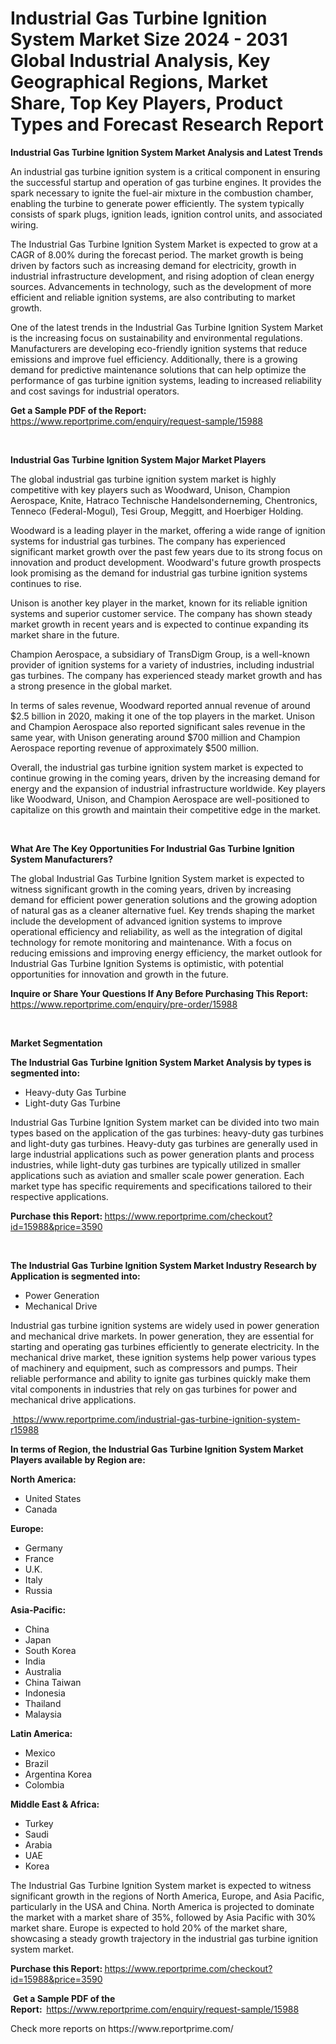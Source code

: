 <p><h1>Industrial Gas Turbine Ignition System Market Size 2024 - 2031 Global Industrial Analysis, Key Geographical Regions, Market Share, Top Key Players, Product Types and Forecast Research Report</h1></p><p><strong>Industrial Gas Turbine Ignition System Market Analysis and Latest Trends</strong></p>
<p><p>An industrial gas turbine ignition system is a critical component in ensuring the successful startup and operation of gas turbine engines. It provides the spark necessary to ignite the fuel-air mixture in the combustion chamber, enabling the turbine to generate power efficiently. The system typically consists of spark plugs, ignition leads, ignition control units, and associated wiring.</p><p>The Industrial Gas Turbine Ignition System Market is expected to grow at a CAGR of 8.00% during the forecast period. The market growth is being driven by factors such as increasing demand for electricity, growth in industrial infrastructure development, and rising adoption of clean energy sources. Advancements in technology, such as the development of more efficient and reliable ignition systems, are also contributing to market growth.</p><p>One of the latest trends in the Industrial Gas Turbine Ignition System Market is the increasing focus on sustainability and environmental regulations. Manufacturers are developing eco-friendly ignition systems that reduce emissions and improve fuel efficiency. Additionally, there is a growing demand for predictive maintenance solutions that can help optimize the performance of gas turbine ignition systems, leading to increased reliability and cost savings for industrial operators.</p></p>
<p><strong>Get a Sample PDF of the Report:&nbsp;</strong> <a href="https://www.reportprime.com/enquiry/request-sample/15988">https://www.reportprime.com/enquiry/request-sample/15988</a></p>
<p>&nbsp;</p>
<p><strong>Industrial Gas Turbine Ignition System Major Market Players</strong></p>
<p><p>The global industrial gas turbine ignition system market is highly competitive with key players such as Woodward, Unison, Champion Aerospace, Knite, Hatraco Technische Handelsonderneming, Chentronics, Tenneco (Federal-Mogul), Tesi Group, Meggitt, and Hoerbiger Holding. </p><p>Woodward is a leading player in the market, offering a wide range of ignition systems for industrial gas turbines. The company has experienced significant market growth over the past few years due to its strong focus on innovation and product development. Woodward's future growth prospects look promising as the demand for industrial gas turbine ignition systems continues to rise.</p><p>Unison is another key player in the market, known for its reliable ignition systems and superior customer service. The company has shown steady market growth in recent years and is expected to continue expanding its market share in the future.</p><p>Champion Aerospace, a subsidiary of TransDigm Group, is a well-known provider of ignition systems for a variety of industries, including industrial gas turbines. The company has experienced steady market growth and has a strong presence in the global market.</p><p>In terms of sales revenue, Woodward reported annual revenue of around $2.5 billion in 2020, making it one of the top players in the market. Unison and Champion Aerospace also reported significant sales revenue in the same year, with Unison generating around $700 million and Champion Aerospace reporting revenue of approximately $500 million.</p><p>Overall, the industrial gas turbine ignition system market is expected to continue growing in the coming years, driven by the increasing demand for energy and the expansion of industrial infrastructure worldwide. Key players like Woodward, Unison, and Champion Aerospace are well-positioned to capitalize on this growth and maintain their competitive edge in the market.</p></p>
<p>&nbsp;</p>
<p><strong>What Are The Key Opportunities For Industrial Gas Turbine Ignition System Manufacturers?</strong></p>
<p><p>The global Industrial Gas Turbine Ignition System market is expected to witness significant growth in the coming years, driven by increasing demand for efficient power generation solutions and the growing adoption of natural gas as a cleaner alternative fuel. Key trends shaping the market include the development of advanced ignition systems to improve operational efficiency and reliability, as well as the integration of digital technology for remote monitoring and maintenance. With a focus on reducing emissions and improving energy efficiency, the market outlook for Industrial Gas Turbine Ignition Systems is optimistic, with potential opportunities for innovation and growth in the future.</p></p>
<p><strong>Inquire or Share Your Questions If Any Before Purchasing This Report:</strong> <a href="https://www.reportprime.com/enquiry/pre-order/15988">https://www.reportprime.com/enquiry/pre-order/15988</a></p>
<p>&nbsp;</p>
<p><strong>Market Segmentation</strong></p>
<p><strong>The Industrial Gas Turbine Ignition System Market Analysis by types is segmented into:</strong></p>
<p><ul><li>Heavy-duty Gas Turbine</li><li>Light-duty Gas Turbine</li></ul></p>
<p><p>Industrial Gas Turbine Ignition System market can be divided into two main types based on the application of the gas turbines: heavy-duty gas turbines and light-duty gas turbines. Heavy-duty gas turbines are generally used in large industrial applications such as power generation plants and process industries, while light-duty gas turbines are typically utilized in smaller applications such as aviation and smaller scale power generation. Each market type has specific requirements and specifications tailored to their respective applications.</p></p>
<p><strong>Purchase this Report:&nbsp;</strong><a href="https://www.reportprime.com/checkout?id=15988&price=3590">https://www.reportprime.com/checkout?id=15988&price=3590</a></p>
<p>&nbsp;</p>
<p><strong>The Industrial Gas Turbine Ignition System Market Industry Research by Application is segmented into:</strong></p>
<p><ul><li>Power Generation</li><li>Mechanical Drive</li></ul></p>
<p><p>Industrial gas turbine ignition systems are widely used in power generation and mechanical drive markets. In power generation, they are essential for starting and operating gas turbines efficiently to generate electricity. In the mechanical drive market, these ignition systems help power various types of machinery and equipment, such as compressors and pumps. Their reliable performance and ability to ignite gas turbines quickly make them vital components in industries that rely on gas turbines for power and mechanical drive applications.</p></p>
<p><a href="https://www.reportprime.com/industrial-gas-turbine-ignition-system-r15988">&nbsp;https://www.reportprime.com/industrial-gas-turbine-ignition-system-r15988</a></p>
<p><strong>In terms of Region, the Industrial Gas Turbine Ignition System Market Players available by Region are:</strong></p>
<p>
    <p> <strong> North America: </strong>
        <ul>
            <li>United States</li>
            <li>Canada</li>
        </ul>
        </p> 
    <p> <strong> Europe: </strong>
        <ul>
            <li>Germany</li>
            <li>France</li>
            <li>U.K.</li>
            <li>Italy</li>
            <li>Russia</li>
        </ul>
        </p> 
    <p> <strong> Asia-Pacific: </strong>
        <ul>
            <li>China</li>
            <li>Japan</li>
            <li>South Korea</li>
            <li>India</li>
            <li>Australia</li>
            <li>China Taiwan</li>
            <li>Indonesia</li>
            <li>Thailand</li>
            <li>Malaysia</li>
        </ul>
        </p> 
    <p> <strong> Latin America: </strong>
        <ul>
            <li>Mexico</li>
            <li>Brazil</li>
            <li>Argentina Korea</li>
            <li>Colombia</li>
        </ul>
        </p> 
    <p> <strong> Middle East & Africa: </strong>
        <ul>
            <li>Turkey</li>
            <li>Saudi</li>
            <li>Arabia</li>
            <li>UAE</li>
            <li>Korea</li>
        </ul>
    </p>
    </p>
<p><p>The Industrial Gas Turbine Ignition System market is expected to witness significant growth in the regions of North America, Europe, and Asia Pacific, particularly in the USA and China. North America is projected to dominate the market with a market share of 35%, followed by Asia Pacific with 30% market share. Europe is expected to hold 20% of the market share, showcasing a steady growth trajectory in the industrial gas turbine ignition system market.</p></p>
<p><strong>Purchase this Report: </strong><a href="https://www.reportprime.com/checkout?id=15988&price=3590">https://www.reportprime.com/checkout?id=15988&price=3590</a></p>
<p>&nbsp;<strong>Get a Sample PDF of the Report:&nbsp;&nbsp;</strong><a href="https://www.reportprime.com/enquiry/request-sample/15988">https://www.reportprime.com/enquiry/request-sample/15988</a></p>
<p><strong></strong></p>
<p>Check more reports on https://www.reportprime.com/</p>